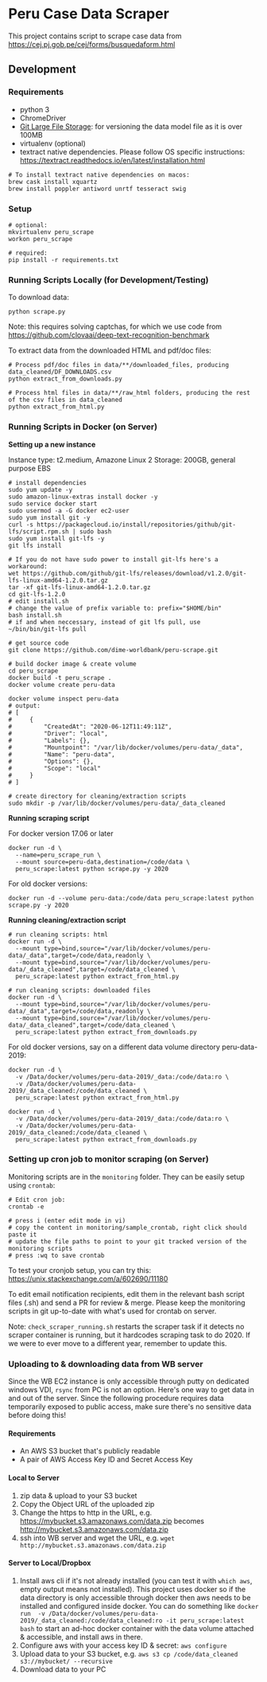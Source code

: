 # Peru Case Data Scraper

This project contains script to scrape case data from https://cej.pj.gob.pe/cej/forms/busquedaform.html

## Development

### Requirements

- python 3
- ChromeDriver
- [Git Large File Storage](https://git-lfs.github.com/): for versioning the data model file as it is over 100MB
- virtualenv (optional)
- textract native dependencies. Please follow OS specific instructions: https://textract.readthedocs.io/en/latest/installation.html

```
# To install textract native dependencies on macos:
brew cask install xquartz
brew install poppler antiword unrtf tesseract swig
```

### Setup

```
# optional:
mkvirtualenv peru_scrape
workon peru_scrape

# required:
pip install -r requirements.txt
```

### Running Scripts Locally (for Development/Testing)

To download data:

```
python scrape.py
```

Note: this requires solving captchas, for which we use code from https://github.com/clovaai/deep-text-recognition-benchmark

To extract data from the downloaded HTML and pdf/doc files:

```
# Process pdf/doc files in data/**/downloaded_files, producing data_cleaned/DF_DOWNLOADS.csv
python extract_from_downloads.py

# Process html files in data/**/raw_html folders, producing the rest of the csv files in data_cleaned
python extract_from_html.py
```

### Running Scripts in Docker (on Server)

**Setting up a new instance**

Instance type: t2.medium, Amazone Linux 2
Storage: 200GB, general purpose EBS

```
# install dependencies
sudo yum update -y
sudo amazon-linux-extras install docker -y
sudo service docker start
sudo usermod -a -G docker ec2-user
sudo yum install git -y
curl -s https://packagecloud.io/install/repositories/github/git-lfs/script.rpm.sh | sudo bash
sudo yum install git-lfs -y
git lfs install

# If you do not have sudo power to install git-lfs here's a workaround:
wet https://github.com/github/git-lfs/releases/download/v1.2.0/git-lfs-linux-amd64-1.2.0.tar.gz
tar -xf git-lfs-linux-amd64-1.2.0.tar.gz
cd git-lfs-1.2.0
# edit install.sh
# change the value of prefix variable to: prefix="$HOME/bin"
bash install.sh
# if and when neccessary, instead of git lfs pull, use
~/bin/bin/git-lfs pull

# get source code
git clone https://github.com/dime-worldbank/peru-scrape.git

# build docker image & create volume
cd peru_scrape
docker build -t peru_scrape .
docker volume create peru-data

docker volume inspect peru-data
# output:
# [
#     {
#         "CreatedAt": "2020-06-12T11:49:11Z",
#         "Driver": "local",
#         "Labels": {},
#         "Mountpoint": "/var/lib/docker/volumes/peru-data/_data",
#         "Name": "peru-data",
#         "Options": {},
#         "Scope": "local"
#     }
# ]

# create directory for cleaning/extraction scripts
sudo mkdir -p /var/lib/docker/volumes/peru-data/_data_cleaned
```

**Running scraping script**

For docker version 17.06 or later
```
docker run -d \
  --name=peru_scrape_run \
  --mount source=peru-data,destination=/code/data \
  peru_scrape:latest python scrape.py -y 2020
```

For old docker versions:
```
docker run -d --volume peru-data:/code/data peru_scrape:latest python scrape.py -y 2020
```


**Running cleaning/extraction script**

```
# run cleaning scripts: html
docker run -d \
  --mount type=bind,source="/var/lib/docker/volumes/peru-data/_data",target=/code/data,readonly \
  --mount type=bind,source="/var/lib/docker/volumes/peru-data/_data_cleaned",target=/code/data_cleaned \
  peru_scrape:latest python extract_from_html.py

# run cleaning scripts: downloaded files
docker run -d \
  --mount type=bind,source="/var/lib/docker/volumes/peru-data/_data",target=/code/data,readonly \
  --mount type=bind,source="/var/lib/docker/volumes/peru-data/_data_cleaned",target=/code/data_cleaned \
  peru_scrape:latest python extract_from_downloads.py
```

For old docker versions, say on a different data volume directory peru-data-2019:
```
docker run -d \
  -v /Data/docker/volumes/peru-data-2019/_data:/code/data:ro \
  -v /Data/docker/volumes/peru-data-2019/_data_cleaned:/code/data_cleaned \
  peru_scrape:latest python extract_from_html.py

docker run -d \
  -v /Data/docker/volumes/peru-data-2019/_data:/code/data:ro \
  -v /Data/docker/volumes/peru-data-2019/_data_cleaned:/code/data_cleaned \
  peru_scrape:latest python extract_from_downloads.py
```


### Setting up cron job to monitor scraping (on Server)

Monitoring scripts are in the `monitoring` folder. They can be easily setup using `crontab`:

```
# Edit cron job:
crontab -e

# press i (enter edit mode in vi)
# copy the content in monitoring/sample_crontab, right click should paste it
# update the file paths to point to your git tracked version of the monitoring scripts
# press :wq to save crontab
```

To test your cronjob setup, you can try this: https://unix.stackexchange.com/a/602690/11180

To edit email notification recipients, edit them in the relevant bash script files (.sh) and send a PR for review & merge.
Please keep the monitoring scripts in git up-to-date with what's used for crontab on server.

Note: `check_scraper_running.sh` restarts the scraper task if it detects no scraper container is running,
but it hardcodes scraping task to do 2020.
If we were to ever move to a different year, remember to update this.

### Uploading to & downloading data from WB server

Since the WB EC2 instance is only accessible through putty on dedicated windows VDI, `rsync` from PC is not an option.
Here's one way to get data in and out of the server.
Since the following procedure requires data temporarily exposed to public access, make sure there's no sensitive data before doing this!

#### Requirements

- An AWS S3 bucket that's publicly readable
- A pair of AWS Access Key ID and Secret Access Key

#### Local to Server

1. zip data & upload to your S3 bucket
2. Copy the Object URL of the uploaded zip
3. Change the https to http in the URL, e.g. https://mybucket.s3.amazonaws.com/data.zip becomes http://mybucket.s3.amazonaws.com/data.zip
4. ssh into WB server and wget the URL, e.g. `wget http://mybucket.s3.amazonaws.com/data.zip`

#### Server to Local/Dropbox

1. Install aws cli if it's not already installed (you can test it with `which aws`, empty output means not installed). This project uses docker so if the data directory is only accessible through docker then aws needs to be installed and configured inside docker. You can do something like `docker run  -v /Data/docker/volumes/peru-data-2019/_data_cleaned:/code/data_cleaned:ro -it peru_scrape:latest bash` to start an ad-hoc docker container with the data volume attached & accessible, and install aws in there.
2. Configure aws with your access key ID & secret: `aws configure`
3. Upload data to your S3 bucket, e.g. `aws s3 cp /code/data_cleaned s3://mybucket/ --recursive`
4. Download data to your PC
